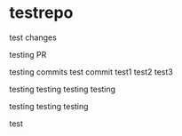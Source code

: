 # testrepo

test changes

testing PR

testing commits
test commit
test1
test2
test3

testing
testing
testing
testing

testing
testing
testing

test
